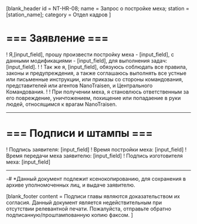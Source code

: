 [blank_header
id = NT-HR-08;
name = Запрос о постройке меха;
station = [station_name];
category = Отдел кадров
]

# === Заявление ===

! Я,[input_field], прошу произвести постройку меха - [input_field], с данными модификациями - [input_field], для выполнения задач: [input_field].
!
! Так же я, [input_field], обязуюсь соблюдать все правила, законы и предупреждения, а также соглашаюсь выполнять все устные или письменные инструкции, или приказы со стороны командования, представителей или агентов NanoTraisen, и Центрального Командования.
!
! При получении меха, я становлюсь ответственным за его повреждение, уничтожением, похищение или попадаение в руки людей, относящимся к врагам NanoTraisen.

---

# === Подписи и штампы ===

! Подпись заявителя: [input_field]
! Время постройки меха: [input_field]
! Время передачи меха заявителю: [input_field]
! Подпись изготовителя меха: [input_field]

---

-# *Данный документ подлежит ксенокопированию, для сохранения в архиве уполномоченных лиц, и выдаче заявителю.

[blank_footer
content = Подписи главы являются доказательством их согласия.
Данный документ является недействительным при отсутствии релевантной печати.
Пожалуйста, отправьте обратно подписанную/проштампованную копию факсом.
]
